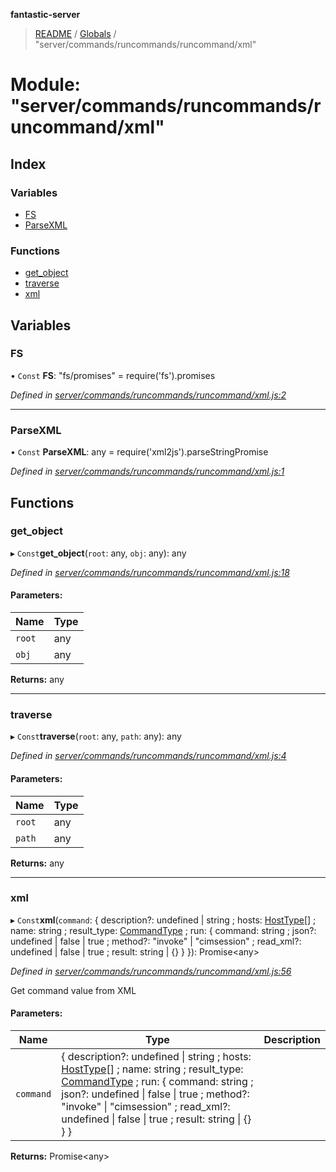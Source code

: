 **fantastic-server**

> [README](../README.md) / [Globals](../globals.md) / "server/commands/runcommands/runcommand/xml"

# Module: "server/commands/runcommands/runcommand/xml"

## Index

### Variables

* [FS](_server_commands_runcommands_runcommand_xml_.md#fs)
* [ParseXML](_server_commands_runcommands_runcommand_xml_.md#parsexml)

### Functions

* [get\_object](_server_commands_runcommands_runcommand_xml_.md#get_object)
* [traverse](_server_commands_runcommands_runcommand_xml_.md#traverse)
* [xml](_server_commands_runcommands_runcommand_xml_.md#xml)

## Variables

### FS

• `Const` **FS**: "fs/promises" = require('fs').promises

*Defined in [server/commands/runcommands/runcommand/xml.js:2](https://github.com/besimorhino/project-fantastic/blob/a9b4b41/server/commands/runcommands/runcommand/xml.js#L2)*

___

### ParseXML

• `Const` **ParseXML**: any = require('xml2js').parseStringPromise

*Defined in [server/commands/runcommands/runcommand/xml.js:1](https://github.com/besimorhino/project-fantastic/blob/a9b4b41/server/commands/runcommands/runcommand/xml.js#L1)*

## Functions

### get\_object

▸ `Const`**get_object**(`root`: any, `obj`: any): any

*Defined in [server/commands/runcommands/runcommand/xml.js:18](https://github.com/besimorhino/project-fantastic/blob/a9b4b41/server/commands/runcommands/runcommand/xml.js#L18)*

#### Parameters:

Name | Type |
------ | ------ |
`root` | any |
`obj` | any |

**Returns:** any

___

### traverse

▸ `Const`**traverse**(`root`: any, `path`: any): any

*Defined in [server/commands/runcommands/runcommand/xml.js:4](https://github.com/besimorhino/project-fantastic/blob/a9b4b41/server/commands/runcommands/runcommand/xml.js#L4)*

#### Parameters:

Name | Type |
------ | ------ |
`root` | any |
`path` | any |

**Returns:** any

___

### xml

▸ `Const`**xml**(`command`: { description?: undefined \| string ; hosts: [HostType](_server_commands_types_d_.md#hosttype)[] ; name: string ; result_type: [CommandType](_server_commands_types_d_.md#commandtype) ; run: { command: string ; json?: undefined \| false \| true ; method?: \"invoke\" \| \"cimsession\" ; read_xml?: undefined \| false \| true ; result: string \| {}  }  }): Promise\<any>

*Defined in [server/commands/runcommands/runcommand/xml.js:56](https://github.com/besimorhino/project-fantastic/blob/a9b4b41/server/commands/runcommands/runcommand/xml.js#L56)*

Get command value from XML

#### Parameters:

Name | Type | Description |
------ | ------ | ------ |
`command` | { description?: undefined \| string ; hosts: [HostType](_server_commands_types_d_.md#hosttype)[] ; name: string ; result_type: [CommandType](_server_commands_types_d_.md#commandtype) ; run: { command: string ; json?: undefined \| false \| true ; method?: \"invoke\" \| \"cimsession\" ; read_xml?: undefined \| false \| true ; result: string \| {}  }  } |   |

**Returns:** Promise\<any>
